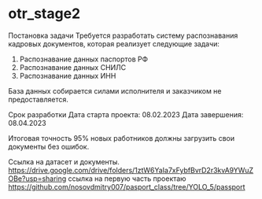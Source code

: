 # otr_stage2
Постановка задачи
Требуется разработать систему распознавания кадровых документов, которая реализует следующие задачи:
1. Распознавание данных паспортов РФ
2. Распознавание данных СНИЛС
3. Распознавание данных ИНН

База данных собирается силами исполнителя и заказчиком не предоставляется.

Срок разработки
Дата старта проекта: 08.02.2023
Дата завершения: 08.04.2023

Итоговая точность
95% новых работников должны загрузить свои документы без ошибок.

Ссылка на датасет и документы.  https://drive.google.com/drive/folders/1ztW6YaIa7xFybfBvrD2r3kvA9YWuZOBe?usp=sharing
ссылка на первую часть проектаю  https://github.com/nosovdmitry007/pasport_class/tree/YOLO_5/passport
